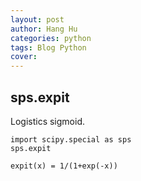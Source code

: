 ```yaml
---
layout: post
author: Hang Hu
categories: python
tags: Blog Python 
cover: 
---
```

## sps.expit

Logistics sigmoid.

```
import scipy.special as sps
sps.expit
```


```
expit(x) = 1/(1+exp(-x))
```
